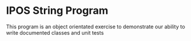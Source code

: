 # IPOS String Program

This program is an object orientated exercise 
to demonstrate our ability to write documented classes and unit tests

